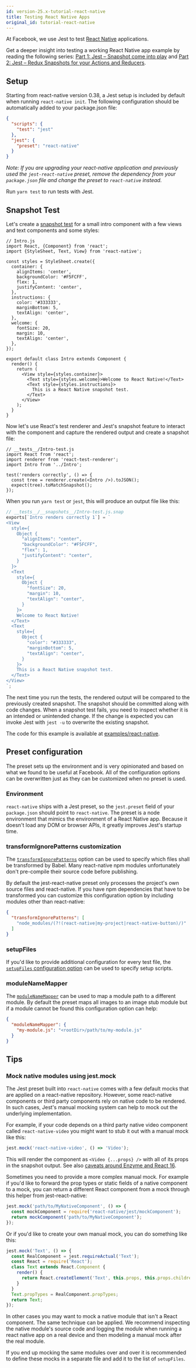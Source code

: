 ```yaml
---
id: version-25.x-tutorial-react-native
title: Testing React Native Apps
original_id: tutorial-react-native
---
```


At Facebook, we use Jest to test [React Native](https://reactnative.dev/) applications.

Get a deeper insight into testing a working React Native app example by reading the following series: [Part 1: Jest – Snapshot come into play](https://callstack.com/blog/testing-react-native-with-the-new-jest-part-1-snapshots-come-into-play/) and [Part 2: Jest – Redux Snapshots for your Actions and Reducers](https://callstack.com/blog/testing-react-native-with-the-new-jest-part-2-redux-snapshots-for-your-actions-and-reducers/).

## Setup

Starting from react-native version 0.38, a Jest setup is included by default when running `react-native init`. The following configuration should be automatically added to your package.json file:

```json
{
  "scripts": {
    "test": "jest"
  },
  "jest": {
    "preset": "react-native"
  }
}
```

_Note: If you are upgrading your react-native application and previously used the `jest-react-native` preset, remove the dependency from your `package.json` file and change the preset to `react-native` instead._

Run `yarn test` to run tests with Jest.

## Snapshot Test

Let's create a [snapshot test](SnapshotTesting.md) for a small intro component with a few views and text components and some styles:

```tsx
// Intro.js
import React, {Component} from 'react';
import {StyleSheet, Text, View} from 'react-native';

const styles = StyleSheet.create({
  container: {
    alignItems: 'center',
    backgroundColor: '#F5FCFF',
    flex: 1,
    justifyContent: 'center',
  },
  instructions: {
    color: '#333333',
    marginBottom: 5,
    textAlign: 'center',
  },
  welcome: {
    fontSize: 20,
    margin: 10,
    textAlign: 'center',
  },
});

export default class Intro extends Component {
  render() {
    return (
      <View style={styles.container}>
        <Text style={styles.welcome}>Welcome to React Native!</Text>
        <Text style={styles.instructions}>
          This is a React Native snapshot test.
        </Text>
      </View>
    );
  }
}
```

Now let's use React's test renderer and Jest's snapshot feature to interact with the component and capture the rendered output and create a snapshot file:

```tsx
// __tests__/Intro-test.js
import React from 'react';
import renderer from 'react-test-renderer';
import Intro from '../Intro';

test('renders correctly', () => {
  const tree = renderer.create(<Intro />).toJSON();
  expect(tree).toMatchSnapshot();
});
```

When you run `yarn test` or `jest`, this will produce an output file like this:

```javascript
// __tests__/__snapshots__/Intro-test.js.snap
exports[`Intro renders correctly 1`] = `
<View
  style={
    Object {
      "alignItems": "center",
      "backgroundColor": "#F5FCFF",
      "flex": 1,
      "justifyContent": "center",
    }
  }>
  <Text
    style={
      Object {
        "fontSize": 20,
        "margin": 10,
        "textAlign": "center",
      }
    }>
    Welcome to React Native!
  </Text>
  <Text
    style={
      Object {
        "color": "#333333",
        "marginBottom": 5,
        "textAlign": "center",
      }
    }>
    This is a React Native snapshot test.
  </Text>
</View>
`;
```

The next time you run the tests, the rendered output will be compared to the previously created snapshot. The snapshot should be committed along with code changes. When a snapshot test fails, you need to inspect whether it is an intended or unintended change. If the change is expected you can invoke Jest with `jest -u` to overwrite the existing snapshot.

The code for this example is available at [examples/react-native](https://github.com/facebook/jest/tree/master/examples/react-native).

## Preset configuration

The preset sets up the environment and is very opinionated and based on what we found to be useful at Facebook. All of the configuration options can be overwritten just as they can be customized when no preset is used.

### Environment

`react-native` ships with a Jest preset, so the `jest.preset` field of your `package.json` should point to `react-native`. The preset is a node environment that mimics the environment of a React Native app. Because it doesn't load any DOM or browser APIs, it greatly improves Jest's startup time.

### transformIgnorePatterns customization

The [`transformIgnorePatterns`](configuration.html#transformignorepatterns-arraystring) option can be used to specify which files shall be transformed by Babel. Many react-native npm modules unfortunately don't pre-compile their source code before publishing.

By default the jest-react-native preset only processes the project's own source files and react-native. If you have npm dependencies that have to be transformed you can customize this configuration option by including modules other than react-native:

```json
{
  "transformIgnorePatterns": [
    "node_modules/(?!(react-native|my-project|react-native-button)/)"
  ]
}
```

### setupFiles

If you'd like to provide additional configuration for every test file, the [`setupFiles` configuration option](configuration.html#setupfiles-array) can be used to specify setup scripts.

### moduleNameMapper

The [`moduleNameMapper`](configuration.html#modulenamemapper-objectstring-string--arraystring) can be used to map a module path to a different module. By default the preset maps all images to an image stub module but if a module cannot be found this configuration option can help:

```json
{
  "moduleNameMapper": {
    "my-module.js": "<rootDir>/path/to/my-module.js"
  }
}
```

## Tips

### Mock native modules using jest.mock

The Jest preset built into `react-native` comes with a few default mocks that are applied on a react-native repository. However, some react-native components or third party components rely on native code to be rendered. In such cases, Jest's manual mocking system can help to mock out the underlying implementation.

For example, if your code depends on a third party native video component called `react-native-video` you might want to stub it out with a manual mock like this:

```js
jest.mock('react-native-video', () => 'Video');
```

This will render the component as `<Video {...props} />` with all of its props in the snapshot output. See also [caveats around Enzyme and React 16](tutorial-react.html#snapshot-testing-with-mocks-enzyme-and-react-16).

Sometimes you need to provide a more complex manual mock. For example if you'd like to forward the prop types or static fields of a native component to a mock, you can return a different React component from a mock through this helper from jest-react-native:

```js
jest.mock('path/to/MyNativeComponent', () => {
  const mockComponent = require('react-native/jest/mockComponent');
  return mockComponent('path/to/MyNativeComponent');
});
```

Or if you'd like to create your own manual mock, you can do something like this:

```js
jest.mock('Text', () => {
  const RealComponent = jest.requireActual('Text');
  const React = require('React');
  class Text extends React.Component {
    render() {
      return React.createElement('Text', this.props, this.props.children);
    }
  }
  Text.propTypes = RealComponent.propTypes;
  return Text;
});
```

In other cases you may want to mock a native module that isn't a React component. The same technique can be applied. We recommend inspecting the native module's source code and logging the module when running a react native app on a real device and then modeling a manual mock after the real module.

If you end up mocking the same modules over and over it is recommended to define these mocks in a separate file and add it to the list of `setupFiles`.
